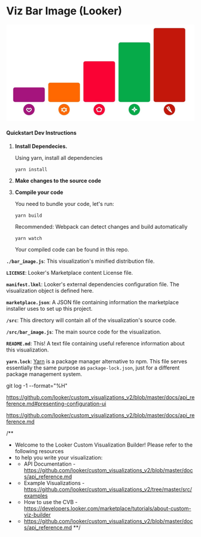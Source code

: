 # Viz Bar Image (Looker)


![](docs/graphic.jpg)


#### Quickstart Dev Instructions

1.  **Install Dependecies.**

    Using yarn, install all dependencies

    ```
    yarn install
    ```

2.  **Make changes to the source code**

3.  **Compile your code**

    You need to bundle your code, let's run:

    ```
    yarn build
    ```

    Recommended: Webpack can detect changes and build automatically

    ```
    yarn watch
    ```

    Your compiled code can be found in this repo.

**`./bar_image.js`**: This visualization's minified distribution file.

**`LICENSE`**: Looker's Marketplace content License file.

**`manifest.lkml`**: Looker's external dependencies configuration file. The visualization object is defined here.

**`marketplace.json`**: A JSON file containing information the marketplace installer uses to set up this project.

**`/src`**: This directory will contain all of the visualization's source code.

**`/src/bar_image.js`**: The main source code for the visualization.

**`README.md`**: This! A text file containing useful reference information about this visualization.

**`yarn.lock`**: [Yarn](https://yarnpkg.com/) is a package manager alternative to npm. This file serves essentially the same purpose as `package-lock.json`, just for a different package management system.


git log -1 --format="%H"


https://github.com/looker/custom_visualizations_v2/blob/master/docs/api_reference.md#presenting-configuration-ui

https://github.com/looker/custom_visualizations_v2/blob/master/docs/api_reference.md

/**
 * Welcome to the Looker Custom Visualization Builder! Please refer to the following resources
 * to help you write your visualization:
 *  - API Documentation - https://github.com/looker/custom_visualizations_v2/blob/master/docs/api_reference.md
 *  - Example Visualizations - https://github.com/looker/custom_visualizations_v2/tree/master/src/examples
 *  - How to use the CVB - https://developers.looker.com/marketplace/tutorials/about-custom-viz-builder
 *  -  https://github.com/looker/custom_visualizations_v2/blob/master/docs/api_reference.md
 **/
